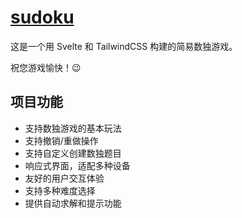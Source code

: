 # [sudoku](https://happy-sudoku.netlify.app/)

这是一个用 Svelte 和 TailwindCSS 构建的简易数独游戏。

祝您游戏愉快！😉

## 项目功能

- 支持数独游戏的基本玩法
- 支持撤销/重做操作
- 支持自定义创建数独题目
- 响应式界面，适配多种设备
- 友好的用户交互体验
- 支持多种难度选择
- 提供自动求解和提示功能